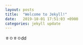 ```yaml
---
layout: posts
title:  "Welcome to Jekyll!"
date:   2019-10-01 17:51:03 +0900
categories: jekyll update
---
```

ㅎㅇㅎㅇdd